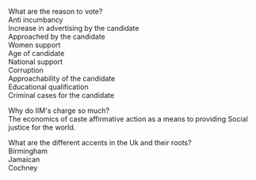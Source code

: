What are the reason to vote?  
Anti incumbancy  
Increase in advertising by the candidate  
Approached by the candidate  
Women support  
Age of candidate  
National support  
Corruption  
Approachability of the candidate  
Educational qualification  
Criminal cases for the candidate  
  
  
Why do IIM's charge so much?  
The economics of caste affirmative action as a means to providing Social justice for the world.  
  
What are the different accents in the Uk and their roots?  
Birmingham  
Jamaican  
Cochney